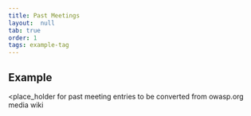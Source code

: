 ```yaml
---
title: Past Meetings
layout:  null
tab: true
order: 1
tags: example-tag
---
```


## Example

<place_holder for past meeting entries to be converted from owasp.org media wiki